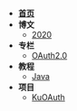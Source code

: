 - [**首页**](/)
- **博文**
    - [2020](blog/2020/)
- **专栏**
    - [OAuth2.0](oauth2/)
- **教程**
    - [Java](java/)
- **项目**
    - [KuOAuth](kuoauth/)